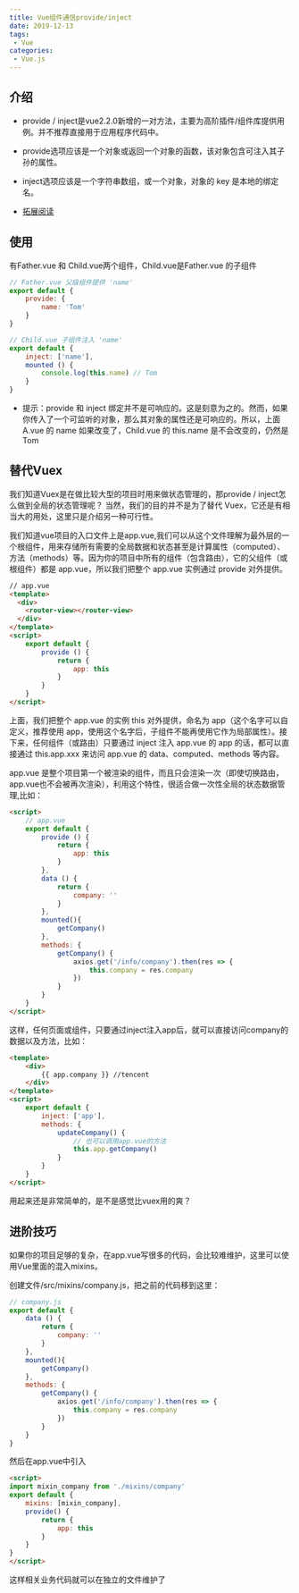 ```yaml
---
title: Vue组件通信provide/inject
date: 2019-12-13
tags:
 - Vue
categories:
 - Vue.js
---
```


## 介绍

- provide / inject是vue2.2.0新增的一对方法，主要为高阶插件/组件库提供用例。并不推荐直接用于应用程序代码中。

- provide选项应该是一个对象或返回一个对象的函数，该对象包含可注入其子孙的属性。

- inject选项应该是一个字符串数组，或一个对象，对象的 key 是本地的绑定名。

- [拓展阅读](https://cn.vuejs.org/v2/api/#provide-inject)


## 使用

有Father.vue 和 Child.vue两个组件，Child.vue是Father.vue 的子组件

```js
// Father.vue 父级组件提供 'name'
export default {
    provide: {
        name: 'Tom'
    }
}

// Child.vue 子组件注入 'name'
export default {
    inject: ['name'],
    mounted () {
        console.log(this.name) // Tom
    }
}
```
- 提示：provide 和 inject 绑定并不是可响应的。这是刻意为之的。然而，如果你传入了一个可监听的对象，那么其对象的属性还是可响应的。所以，上面 A.vue 的 name 如果改变了，Child.vue 的 this.name 是不会改变的，仍然是 Tom

## 替代Vuex

我们知道Vuex是在做比较大型的项目时用来做状态管理的，那provide / inject怎么做到全局的状态管理呢？ 当然，我们的目的并不是为了替代 Vuex，它还是有相当大的用处，这里只是介绍另一种可行性。

我们知道vue项目的入口文件上是app.vue,我们可以从这个文件理解为最外层的一个根组件，用来存储所有需要的全局数据和状态甚至是计算属性（computed）、方法（methods）等。因为你的项目中所有的组件（包含路由），它的父组件（或根组件）都是 app.vue，所以我们把整个 app.vue 实例通过 provide 对外提供。

```html
// app.vue
<template>
  <div>
    <router-view></router-view>
  </div>
</template>
<script>
    export default {
        provide () {
            return {
                app: this
            }
        }
    }
</script>
```

上面，我们把整个 app.vue 的实例 this 对外提供，命名为 app（这个名字可以自定义，推荐使用 app，使用这个名字后，子组件不能再使用它作为局部属性）。接下来，任何组件（或路由）只要通过 inject 注入 app.vue 的 app 的话，都可以直接通过 this.app.xxx 来访问 app.vue 的 data、computed、methods 等内容。

app.vue 是整个项目第一个被渲染的组件，而且只会渲染一次（即使切换路由，app.vue也不会被再次渲染），利用这个特性，很适合做一次性全局的状态数据管理,比如：

```html
<script>
    // app.vue
    export default {
        provide () {
            return {
                app: this
            }
        },
        data () {
            return {
                company: ''
            }
        },
        mounted(){
            getCompany()
        },
        methods: {
            getCompany() {
                axios.get('/info/company').then(res => {
                    this.company = res.company
                })
            }
        }
    }
</script>
```
这样，任何页面或组件，只要通过inject注入app后，就可以直接访问company的数据以及方法，比如：

```html
<template>
    <div>
        {{ app.company }} //tencent
    </div>
</template>
<script>
    export default {
        inject: ['app'],
        methods: {
            updateCompany() {
                // 也可以调用app.vue的方法
                this.app.getCompany()
            }
        }
    }
</script>
```

用起来还是非常简单的，是不是感觉比vuex用的爽？

## 进阶技巧

如果你的项目足够的复杂，在app.vue写很多的代码，会比较难维护，这里可以使用Vue里面的混入mixins。

创建文件/src/mixins/company.js，把之前的代码移到这里：

```js
// company.js
export default {
    data () {
        return {
            company: ''
        }
    },
    mounted(){
        getCompany()
    },
    methods: {
        getCompany() {
            axios.get('/info/company').then(res => {
                this.company = res.company
            })
        }
    }
}
```

然后在app.vue中引入

```html
<script>
import mixin_company from './mixins/company'
export default {
    mixins: [mixin_company],
    provide() {
        return {
            app: this
        }
    }
}
</script>
```
这样相关业务代码就可以在独立的文件维护了

<Vssue title="Vssue provide/inject" />